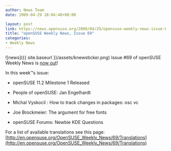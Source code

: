 ```yaml
---
author: News Team
date: 2009-04-29 18:04:48+00:00

layout: post
link: https://news.opensuse.org/2009/04/29/opensuse-weekly-news-issue-69/
title: "openSUSE Weekly News, Issue 69"
categories:
- Weekly News
---
```

![news]({{ site.baseurl }}/assets/knewsticker.png) Issue #69 of openSUSE Weekly News is [now out](http://en.opensuse.org/OpenSUSE_Weekly_News/69)!  
  

In this week™s issue:
 

  *   openSUSE 11.2 Milestone 1 Released

  *   People of openSUSE: Jan Engelhardt

  *   Michal Vyskocil : How to track changes in packages: osc vc

  *   Joe Brockmeier: The argument for free fonts

  *   openSUSE Forums: Newbie KDE Questions 




For a list of available translations see this page:
[http://en.opensuse.org/OpenSUSE_Weekly_News/69/Translations](http://en.opensuse.org/OpenSUSE_Weekly_News/69/Translations)		
